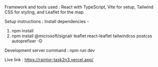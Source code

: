 Framework and tools used : 
React with TypeScript, Vite for setup, Tailwind CSS for styling, and Leaflet for the map.

Setup instructions : 
Install dependencies - 
1. npm install
2. npm install @microsoft/signalr leaflet react-leaflet tailwindcss postcss autoprefixer -D

   
Development server command :
npm run dev


Live link : 
https://raintor-task2n3.vercel.app/

